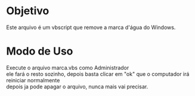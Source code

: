 # Objetivo
Este arquivo é um vbscript que remove a marca d'água do Windows.
# Modo de Uso
Execute o arquivo marca.vbs como Administrador <br>
ele fará o resto sozinho, depois basta clicar em "ok" que o computador irá reiniciar normalmente
<br> depois ja pode apagar o arquivo, nunca mais vai precisar.

